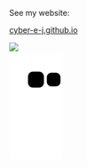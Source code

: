 
See my website:

[cyber-e-j.github.io](https://cyber-e-j.github.io)



![](https://raw.githubusercontent.com/Cyber-E-J/main/assets/github-contribution-grid-snake.svg)              
![](https://github.com/Cyber-E-J/Cyber-E-J/blob/main/assets/github-contribution-grid-snake.svg)